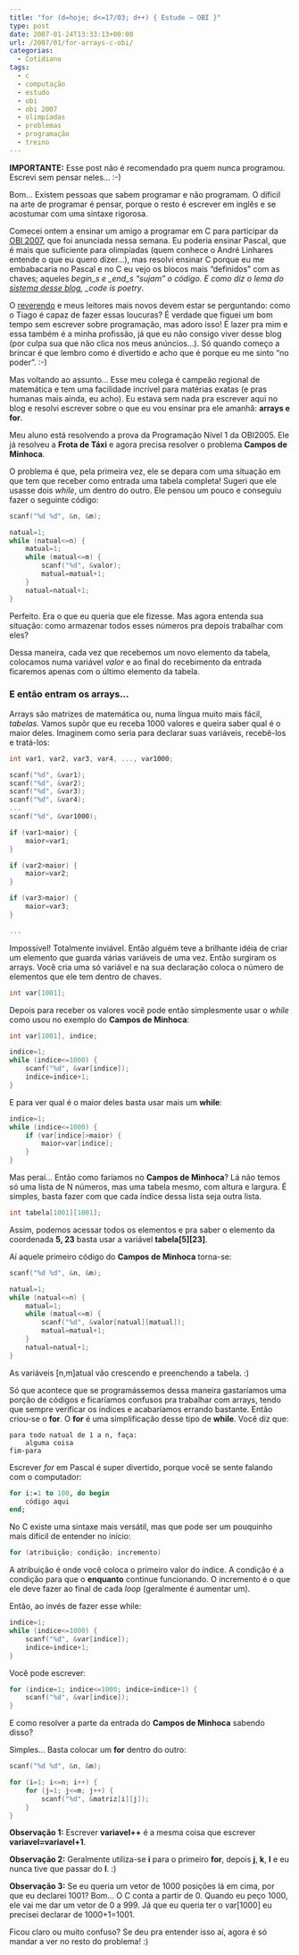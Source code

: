 ```yaml
---
title: "for (d=hoje; d<=17/03; d++) { Estude – OBI }"
type: post
date: 2007-01-24T13:33:13+00:00
url: /2007/01/for-arrays-c-obi/
categorias:
  - Cotidiano
tags:
  - c
  - computação
  - estudo
  - obi
  - obi 2007
  - olimpíadas
  - problemas
  - programação
  - treino
---
```


**IMPORTANTE:** Esse post não é recomendado pra quem nunca programou. Escrevi sem pensar neles… :-)

Bom… Existem pessoas que sabem programar e não programam. O difícil na arte de programar é pensar, porque o resto é escrever em inglês e se acostumar com uma sintaxe rigorosa.

Comecei ontem a ensinar um amigo a programar em C para participar da [OBI 2007][1], que foi anunciada nessa semana. Eu poderia ensinar Pascal, que é mais que suficiente para olimpíadas (quem conhece o André Linhares entende o que eu quero dizer…), mas resolvi ensinar C porque eu me embabacaria no Pascal e no C eu vejo os blocos mais “definidos” com as chaves; aqueles _begin_s e \_end_s “sujam” o código. E como diz o lema do [sistema desse blog][2], \_code is poetry_.

O [reverendo][3] e meus leitores mais novos devem estar se perguntando: como o Tiago é capaz de fazer essas loucuras? É verdade que fiquei um bom tempo sem escrever sobre programação, mas adoro isso! É lazer pra mim e essa também é a minha profissão, já que eu não consigo viver desse blog (por culpa sua que não clica nos meus anúncios…). Só quando começo a brincar é que lembro como é divertido e acho que é porque eu me sinto “no poder”. :-)

Mas voltando ao assunto… Esse meu colega é campeão regional de matemática e tem uma facilidade incrível para matérias exatas (e pras humanas mais ainda, eu acho). Eu estava sem nada pra escrever aqui no blog e resolvi escrever sobre o que eu vou ensinar pra ele amanhã: **arrays e for**.

Meu aluno está resolvendo a prova da Programação Nível 1 da OBI2005. Ele já resolveu a **Frota de Táxi** e agora precisa resolver o problema **Campos de Minhoca**.

O problema é que, pela primeira vez, ele se depara com uma situação em que tem que receber como entrada uma tabela completa! Sugeri que ele usasse dois _while_, um dentro do outro. Ele pensou um pouco e conseguiu fazer o seguinte código:

```c
scanf("%d %d", &n, &m);

natual=1;
while (natual<=n) {
	matual=1;
	while (matual<=m) {
		scanf("%d", &valor);
		matual=matual+1;
	}
	natual=natual+1;
}
```

Perfeito. Era o que eu queria que ele fizesse. Mas agora entenda sua situação: como armazenar todos esses números pra depois trabalhar com eles?

Dessa maneira, cada vez que recebemos um novo elemento da tabela, colocamos numa variável _valor_ e ao final do recebimento da entrada ficaremos apenas com o último elemento da tabela.

### E então entram os arrays...

Arrays são matrizes de matemática ou, numa língua muito mais fácil, _tabelas_. Vamos supôr que eu receba 1000 valores e queira saber qual é o maior deles. Imaginem como seria para declarar suas variáveis, recebê-los e tratá-los:

```c
int var1, var2, var3, var4, ..., var1000;

scanf("%d", &var1);
scanf("%d", &var2);
scanf("%d", &var3);
scanf("%d", &var4);
...
scanf("%d", &var1000);

if (var1>maior) {
	maior=var1;
}

if (var2>maior) {
	maior=var2;
}

if (var3>maior) {
	maior=var3;
}

...
```

Impossível! Totalmente inviável. Então alguém teve a brilhante idéia de criar um elemento que guarda várias variáveis de uma vez. Então surgiram os arrays. Você cria uma só variável e na sua declaração coloca o número de elementos que ele tem dentro de chaves.

```c
int var[1001];
```

Depois para receber os valores você pode então simplesmente usar o _while_ como usou no exemplo do **Campos de Minhoca**:

```c
int var[1001], indice;

indice=1;
while (indice<=1000) {
	scanf("%d", &var[indice]);
	indice=indice+1;
}
```

E para ver qual é o maior deles basta usar mais um **while**:

```c
indice=1;
while (indice<=1000) {
	if (var[indice]>maior) {
		maior=var[indice];
	}
}
```

Mas peraí... Então como faríamos no **Campos de Minhoca**? Lá não temos só uma lista de N números, mas uma tabela mesmo, com altura e largura. É simples, basta fazer com que cada índice dessa lista seja outra lista.

```c
int tabela[1001][1001];
```

Assim, podemos acessar todos os elementos e pra saber o elemento da coordenada **5, 23** basta usar a variável **tabela\[5\]\[23\]**.

Aí aquele primeiro código do **Campos de Minhoca** torna-se:

```c
scanf("%d %d", &n, &m);

natual=1;
while (natual<=n) {
	matual=1;
	while (matual<=m) {
		scanf("%d", &valor[natual][matual]);
		matual=matual+1;
	}
	natual=natual+1;
}
```

As variáveis [n,m]atual vão crescendo e preenchendo a tabela. :)

Só que acontece que se programássemos dessa maneira gastaríamos uma porção de códigos e ficaríamos confusos pra trabalhar com arrays, tendo que sempre verificar os índices e acabaríamos errando bastante. Então criou-se o **for**. O **for** é uma simplificação desse tipo de **while**. Você diz que:

```
para todo natual de 1 a n, faça:
	alguma coisa
fim-para
```

Escrever _for_ em Pascal é super divertido, porque você se sente falando com o computador:

```pascal
for i:=1 to 100, do begin
	código aqui
end;
```

No C existe uma sintaxe mais versátil, mas que pode ser um pouquinho mais difícil de entender no início:

```c
for (atribuição; condição; incremento)
```

A atribuição é onde você coloca o primeiro valor do índice. A condição é a condição para que o **enquanto** continue funcionando. O incremento é o que ele deve fazer ao final de cada _loop_ (geralmente é aumentar um).

Então, ao invés de fazer esse while:

```c
indice=1;
while (indice<=1000) {
	scanf("%d", &var[indice]);
	indice=indice+1;
}
```

Você pode escrever:

```c
for (indice=1; indice<=1000; indice=indice+1) {
	scanf("%d", &var[indice]);
}
```

E como resolver a parte da entrada do **Campos de Minhoca** sabendo disso?

Simples... Basta colocar um **for** dentro do outro:

```c
scanf("%d %d", &n, &m);

for (i=1; i<=n; i++) {
	for (j=1; j<=m; j++) {
		scanf("%d", &matriz[i][j]);
	}
}
```

**Observação 1:** Escrever **variavel++** é a mesma coisa que escrever **variavel=variavel+1**.

**Observação 2:** Geralmente utiliza-se **i** para o primeiro **for**, depois **j**, **k**, **l** e eu nunca tive que passar do **l**. :)

**Observação 3:** Se eu queria um vetor de 1000 posições lá em cima, por que eu declarei 1001? Bom... O C conta a partir de 0. Quando eu peço 1000, ele vai me dar um vetor de 0 a 999. Já que eu queria ter o var[1000] eu precisei declarar de 1000+1=1001.

Ficou claro ou muito confuso? Se deu pra entender isso aí, agora é só mandar a ver no resto do problema! :)

[1]: http://olimpiada.ic.unicamp.br/
[2]: http://wordpress.org/
[3]: http://1001gatos.org/
